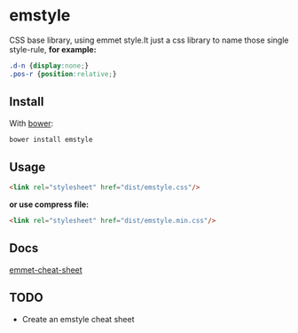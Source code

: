 emstyle
==========

CSS base library, using emmet style.It just a css library to name those single style-rule, __for example:__
```css
.d-n {display:none;}
.pos-r {position:relative;}
```
## Install
With [bower](https://github.com/bower/bower):
```bash
bower install emstyle
```

## Usage
```html
<link rel="stylesheet" href="dist/emstyle.css"/>
```
__or use compress file:__
```html
<link rel="stylesheet" href="dist/emstyle.min.css"/>
```

## Docs
[emmet-cheat-sheet](http://docs.emmet.io/cheat-sheet/)

## TODO

* Create an emstyle cheat sheet
